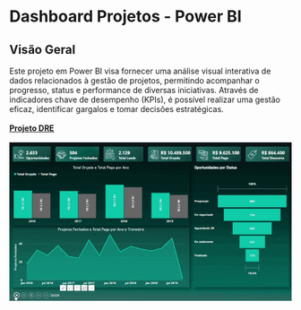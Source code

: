 # Dashboard Projetos - Power BI

## Visão Geral
Este projeto em Power BI visa fornecer uma análise visual interativa de dados relacionados à gestão de projetos, permitindo acompanhar o progresso, status e performance de diversas iniciativas. Através de indicadores chave de desempenho (KPIs), é possível realizar uma gestão eficaz, identificar gargalos e tomar decisões estratégicas.
<br><br>
**[Projeto DRE](https://app.powerbi.com/view?r=eyJrIjoiNDk4MTBlMzItNDU5YS00NjJlLWEzNGQtNzEzMjE1NmZiYTAzIiwidCI6IjAwMWVkMTQ5LWQ3NjEtNGRjNS05ODMwLTUyYTc5ZjU1MmU4NCJ9)**
<br><br>
![Demonstração do Projeto](/gif/Projeto%20POWER%20BI%20%20Dashboard%20Projetos.gif
)
